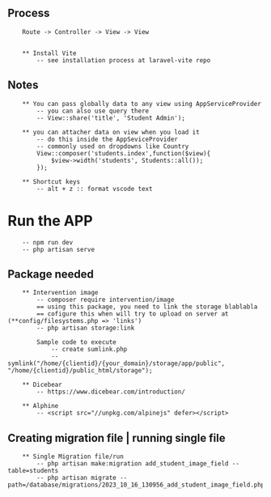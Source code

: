 ## Process
        Route -> Controller -> View -> View


        ** Install Vite
            -- see installation process at laravel-vite repo
        
## Notes
        ** You can pass globally data to any view using AppServiceProvider
            -- you can also use query there
            -- View::share('title', 'Student Admin');

        ** you can attacher data on view when you load it
            -- do this inside the AppSeviceProvider
            -- commonly used on dropdowns like Country
            View::composer('students.index',function($view){
                $view->width('students', Students::all());
            });

        ** Shortcut keys
            -- alt + z :: format vscode text

# Run the APP
        -- npm run dev
        -- php artisan serve


## Package needed
        ** Intervention image
            -- composer require intervention/image
            == using this package, you need to link the storage blablabla
            == cofigure this when will try to upload on server at (**config/filesystems.php => 'links')
            -- php artisan storage:link

            Sample code to execute
                -- create sumlink.php
                -- symlink("/home/{clientid}/{your_domain}/storage/app/public", "/home/{clientid}/public_html/storage");

        ** Dicebear
            -- https://www.dicebear.com/introduction/

        ** Alphine
            -- <script src="//unpkg.com/alpinejs" defer></script>

## Creating migration file | running single file
        ** Single Migration file/run
            -- php artisan make:migration add_student_image_field --table=students
            -- php artisan migrate --path=/database/migrations/2023_10_16_130956_add_student_image_field.php
